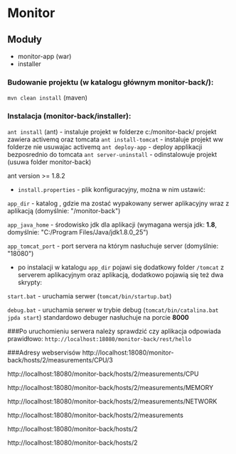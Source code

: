 # Monitor

## Moduły
* monitor-app (war)
* installer

### Budowanie projektu (w katalogu głównym monitor-back/):

`mvn clean install` (maven)

### Instalacja (monitor-back/installer):

`ant install` (ant) - instaluje projekt w folderze c:/monitor-back/ projekt zawiera activemq oraz tomcata
`ant install-tomcat` - instaluje projekt ww folderze nie usuwajac activemq
`ant deploy-app` - deploy applikacji bezposrednio do tomcata
`ant server-uninstall` - odinstalowuje projekt (usuwa folder monitor-back)

ant version >= 1.8.2

* `install.properties` - plik konfiguracyjny, można w nim ustawić: 

`app_dir` - katalog , gdzie ma zostać wypakowany serwer aplikacyjny wraz z aplikacją (domyślnie: "/monitor-back")

`app_java_home` - środowisko jdk dla aplikacji (wymagana wersja jdk: **1.8**, domyślnie: "C:/Program Files/Java/jdk1.8.0_25")

`app_tomcat_port` - port servera na którym nasłuchuje server (domyślnie: "18080")

* po instalacji w katalogu `app_dir` pojawi się dodatkowy folder `/tomcat` z serverem aplikacyjnym oraz aplikacją, dodatkowo pojawią się też dwa skrypty:

`start.bat` - uruchamia serwer (`tomcat/bin/startup.bat`)

`debug.bat` - uruchamia serwer w trybie debug (`tomcat/bin/catalina.bat jpda start`) standardowo debuger nasłuchuje na porcie **8000**

###Po uruchomieniu serwera należy sprawdzić czy aplikacja odpowiada prawidłowo:
`http://localhost:18080/monitor-back/rest/hello`

###Adresy webservisów
http://localhost:18080/monitor-back/hosts/2/measurements/CPU/3

http://localhost:18080/monitor-back/hosts/2/measurements/CPU

http://localhost:18080/monitor-back/hosts/2/measurements/MEMORY

http://localhost:18080/monitor-back/hosts/2/measurements/NETWORK

http://localhost:18080/monitor-back/hosts/2/measurements

http://localhost:18080/monitor-back/hosts/2

http://localhost:18080/monitor-back/hosts/2



